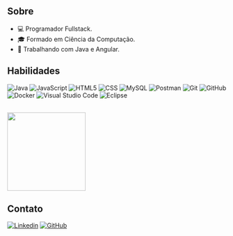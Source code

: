 ## Sobre

- 💻 Programador Fullstack.
- 🎓 Formado em Ciência da Computação.
- 💼 Trabalhando com Java e Angular.

## Habilidades

![Java](https://img.shields.io/badge/-Java-333333?style=flat&logo=Java&logoColor=007396)
![JavaScript](https://img.shields.io/badge/-JavaScript-333333?style=flat&logo=javascript)
![HTML5](https://img.shields.io/badge/-HTML5-333333?style=flat&logo=HTML5)
![CSS](https://img.shields.io/badge/-CSS-333333?style=flat&logo=CSS3&logoColor=1572B6)
![MySQL](https://img.shields.io/badge/-MySQL-333333?style=flat&logo=mysql)
![Postman](https://img.shields.io/badge/-Postman-333333?style=flat&logo=postman)
![Git](https://img.shields.io/badge/-Git-333333?style=flat&logo=git)
![GitHub](https://img.shields.io/badge/-GitHub-333333?style=flat&logo=github)
![Docker](https://img.shields.io/badge/-Docker-333333?style=flat&logo=docker)
![Visual Studio Code](https://img.shields.io/badge/-Visual%20Studio%20Code-333333?style=flat&logo=visual-studio-code&logoColor=007ACC)
![Eclipse](https://img.shields.io/badge/-Eclipse-333333?style=flat&logo=eclipse-ide&logoColor=2C2255)

<br/>

<a href="https://github.com/WillianWRS" title="Perfil do Willian">
  <img height="180em" src="https://github-readme-stats.vercel.app/api?username=WillianWRS&theme=dracula&show_icons=true" />
</a>

## Contato

[![Linkedin](https://img.shields.io/badge/-username-blue?style=flat-square&logo=Linkedin&logoColor=white&link=www.linkedin.com/in/willian-robert-scabora-85a94217b)](www.linkedin.com/in/willian-robert-scabora-85a94217b)
[![GitHub](https://img.shields.io/github/followers/iuricode?label=follow&style=social)](https://github.com/WillianWRS)
